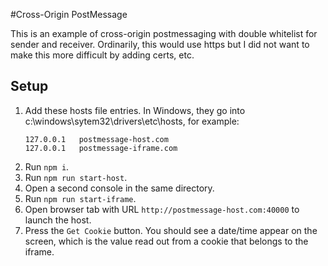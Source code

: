 #Cross-Origin PostMessage

This is an example of cross-origin postmessaging with double whitelist for sender and receiver. 
Ordinarily, this would use https but I did not want to make this more difficult by adding certs, etc. 

## Setup
1. Add these hosts file entries. In Windows, they go into c:\windows\sytem32\drivers\etc\hosts, for example:
    ```    
    127.0.0.1	postmessage-host.com
    127.0.0.1 	postmessage-iframe.com
    ```
1. Run `npm i`.
1. Run `npm run start-host`.
1. Open a second console in the same directory.
1. Run `npm run start-iframe`.
1. Open browser tab with URL `http://postmessage-host.com:40000` to launch the host.
1. Press the `Get Cookie` button. You should see a date/time appear on the screen, which is the value read out from a cookie that belongs to the iframe.
